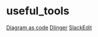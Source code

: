 # useful_tools

[Diagram as code](https://github.com/mingrammer/diagrams)
[Dlinger](https://dillinger.io/)
[SlackEdit](https://stackedit.io/)
